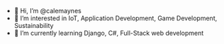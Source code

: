 - 👋 Hi, I’m @calemaynes
- 👀 I’m interested in IoT, Application Development, Game Development, Sustainability
- 🌱 I’m currently learning Django, C#, Full-Stack web development
